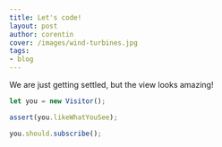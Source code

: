 ```yaml
---
title: Let's code!
layout: post
author: corentin
cover: /images/wind-turbines.jpg
tags:
- blog
---
```


We are just getting settled, but the view looks amazing!

```javascript
let you = new Visitor();

assert(you.likeWhatYouSee);

you.should.subscribe();
```
